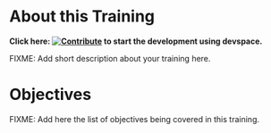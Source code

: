 # About this Training

**Click here: [![Contribute](https://www.eclipse.org/che/contribute.svg)](https://devspaces.apps.tools-na100.dev.ole.redhat.com/#https://github.com/RedHatQuickCourses/satellite-breakfix-1) to start the development using devspace.**

FIXME: Add short description about your training here.

# Objectives

FIXME: Add here the list of objectives being covered in this training.

